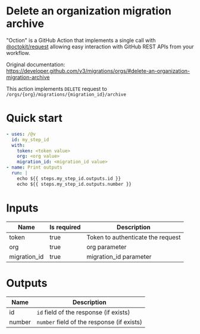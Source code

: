 # Delete an organization migration archive

"Oction" is a GitHub Action that implements a single call with 
[@octokit/request](https://www.npmjs.com/package/@octokit/request)
allowing easy interaction with GitHub REST APIs from your workflow.

Original documentation: https://developer.github.com/v3/migrations/orgs/#delete-an-organization-migration-archive

This action implements `DELETE` request to `/orgs/{org}/migrations/{migration_id}/archive`


# Quick start

```yaml
- uses: /@v
  id: my_step_id
  with:
    token: <token value>
    org: <org value>
    migration_id: <migration_id value>
- name: Print outputs
  run: |
    echo ${{ steps.my_step_id.outputs.id }}
    echo ${{ steps.my_step_id.outputs.number }}
```


# Inputs

| Name | Is required | Description |
|---|---|---|
|token|true|Token to authenticate the request
|org|true|org parameter
|migration_id|true|migration_id parameter

# Outputs

| Name | Description |
|---|---|
|id|`id` field of the response (if exists)|
|number|`number` field of the response (if exists)|


